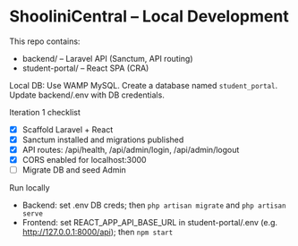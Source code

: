 # ShooliniCentral – Local Development

This repo contains:
- backend/ – Laravel API (Sanctum, API routing)
- student-portal/ – React SPA (CRA)

Local DB: Use WAMP MySQL. Create a database named `student_portal`. Update backend/.env with DB credentials.

Iteration 1 checklist
- [x] Scaffold Laravel + React
- [x] Sanctum installed and migrations published
- [x] API routes: /api/health, /api/admin/login, /api/admin/logout
- [x] CORS enabled for localhost:3000
- [ ] Migrate DB and seed Admin

Run locally
- Backend: set .env DB creds; then `php artisan migrate` and `php artisan serve`
- Frontend: set REACT_APP_API_BASE_URL in student-portal/.env (e.g. http://127.0.0.1:8000/api); then `npm start`

